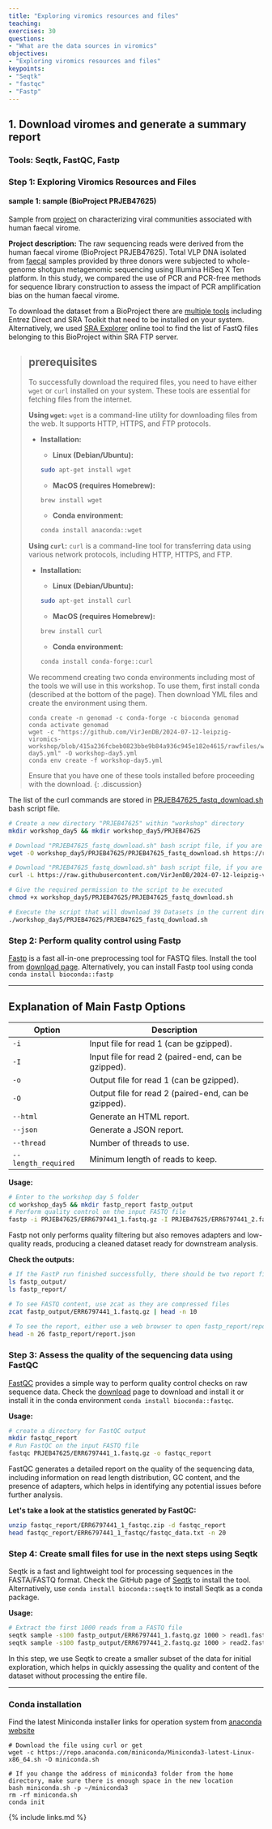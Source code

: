 ```yaml
---
title: "Exploring viromics resources and files"
teaching: 
exercises: 30
questions:
- "What are the data sources in viromics"
objectives:
- "Exploring viromics resources and files"
keypoints:
- "Seqtk"
- "fastqc"
- "Fastp"
---
```


## 1. Download viromes and generate a summary report
### Tools: Seqtk, FastQC, Fastp

### Step 1: Exploring Viromics Resources and Files

#### sample 1:  sample (BioProject PRJEB47625)
Sample from [project](https://www.ebi.ac.uk/ena/browser/view/PRJEB47625) on characterizing viral communities associated with human faecal virome.

**Project description:**
The raw sequencing reads were derived from the human faecal virome (BioProject PRJEB47625). Total VLP DNA isolated from [faecal](https://www.ncbi.nlm.nih.gov/bioproject/?term=PRJEB47625) samples provided by three donors were subjected to whole-genome shotgun metagenomic sequencing using Illumina HiSeq X Ten platform. In this study, we compared the use of PCR and PCR-free methods for sequence library construction to assess the impact of PCR amplification bias on the human faecal virome.
 
To download the dataset from a BioProject there are [multiple tools](https://www.ncbi.nlm.nih.gov/home/tools/) including Entrez Direct and SRA Toolkit that need to be installed on your system. Alternatively, we used [SRA Explorer](https://sra-explorer.info/#) online tool to find the list of FastQ files belonging to this BioProject within SRA FTP server. 


> ## prerequisites
> To successfully download the required files, you need to have either `wget` or `curl` installed on your system. These tools are essential for fetching files from the internet.
>
> **Using `wget`:**
> `wget` is a command-line utility for downloading files from the web. It supports HTTP, HTTPS, and FTP protocols.
> - **Installation:**
>   - **Linux (Debian/Ubuntu):**
>   ```sh
>   sudo apt-get install wget
>   ```
>
>   - **MacOS (requires Homebrew):**
>   ```sh
>   brew install wget
>   ```
>
>   - **Conda environment:**
>   ```sh
>   conda install anaconda::wget
>   ```
>
> **Using `curl`:**
> `curl` is a command-line tool for transferring data using various network protocols, including HTTP, HTTPS, and FTP.
> - **Installation:**
>   - **Linux (Debian/Ubuntu):**
>   ```sh
>   sudo apt-get install curl
>   ```
>
>   - **MacOS (requires Homebrew):**
>   ```sh
>   brew install curl
>   ```
>
>   - **Conda environment:**
>   ```sh
>   conda install conda-forge::curl
>   ```
>
> We recommend creating two conda environments including most of the tools we will use in this workshop.
> To use them, first install conda (described at the bottom of the page). Then download YML files and create the environment using them.
>
> ```
> conda create -n genomad -c conda-forge -c bioconda genomad
> conda activate genomad
> wget -c "https://github.com/VirJenDB/2024-07-12-leipzig-viromics-workshop/blob/415a236fcbeb0823bbe9b84a936c945e182e4615/rawfiles/workshop-day5.yml" -O workshop-day5.yml
> conda env create -f workshop-day5.yml
> ```
> 
> Ensure that you have one of these tools installed before proceeding with the download.
{: .discussion}

The list of the curl commands are stored in [PRJEB47625_fastq_download.sh](https://raw.githubusercontent.com/VirJenDB/2024-07-12-leipzig-viromics-workshop/6db885443ca210ba51c07345717a0bed9abf707a/rawfiles/dataset/PRJEB47625_fastq_download.sh) bash script file. 


```bash
# Create a new directory "PRJEB47625" within "workshop" directory
mkdir workshop_day5 && mkdir workshop_day5/PRJEB47625

# Download "PRJEB47625_fastq_download.sh" bash script file, if you are using wget  
wget -O workshop_day5/PRJEB47625/PRJEB47625_fastq_download.sh https://raw.githubusercontent.com/VirJenDB/2024-07-12-leipzig-viromics-workshop/1e984f29c4c7e4559493ae26453c6d9122763353/rawfiles/dataset/PRJEB47625_fastq_download_wget.sh

# Download "PRJEB47625_fastq_download.sh" bash script file, if you are using curl
curl -L https://raw.githubusercontent.com/VirJenDB/2024-07-12-leipzig-viromics-workshop/6db885443ca210ba51c07345717a0bed9abf707a/rawfiles/dataset/PRJEB47625_fastq_download.sh -o workshop_day5/PRJEB47625/PRJEB47625_fastq_download.sh

# Give the required permission to the script to be executed
chmod +x workshop_day5/PRJEB47625/PRJEB47625_fastq_download.sh

# Execute the script that will download 39 Datasets in the current directory 
./workshop_day5/PRJEB47625/PRJEB47625_fastq_download.sh
```

### Step 2: Perform quality control using Fastp
[Fastp](https://github.com/OpenGene/fastp?tab=readme-ov-file) is a fast all-in-one preprocessing tool for FASTQ files. Install the tool from [download page](https://github.com/OpenGene/fastp?tab=readme-ov-file#or-download-the-latest-prebuilt-binary-for-linux-users).
Alternatively, you can install Fastp tool using conda `conda install bioconda::fastp`

---
## Explanation of Main Fastp Options

| Option            | Description                                     |
|-------------------|-------------------------------------------------|
| `-i`              | Input file for read 1 (can be gzipped).         |
| `-I`              | Input file for read 2 (paired-end, can be gzipped). |
| `-o`              | Output file for read 1 (can be gzipped).        |
| `-O`              | Output file for read 2 (paired-end, can be gzipped). |
| `--html`          | Generate an HTML report.                        |
| `--json`          | Generate a JSON report.                         |
| `--thread`        | Number of threads to use.                       |
| `--length_required` | Minimum length of reads to keep.             |

**Usage:**

```bash
# Enter to the workshop day 5 folder
cd workshop_day5 && mkdir fastp_report fastp_output
# Perform quality control on the input FASTQ file
fastp -i PRJEB47625/ERR6797441_1.fastq.gz -I PRJEB47625/ERR6797441_2.fastq.gz -o fastp_output/ERR6797441_1.fastq.gz -O fastp_output/ERR6797441_2.fastq.gz --html fastp_report/report.html --json fastp_report/report.json
```

Fastp not only performs quality filtering but also removes adapters and low-quality reads, producing a cleaned dataset ready for downstream analysis.

**Check the outputs:**

```bash
# If the FastP run finished successfully, there should be two report files in the fastp_report folder and two FASTQ files within the "fastp_output" folder. FASTQ files will be used in the next step.
ls fastp_output/
ls fastp_report/ 

# To see FASTQ content, use zcat as they are compressed files
zcat fastp_output/ERR6797441_1.fastq.gz | head -n 10
 
# To see the report, either use a web browser to open fastp_report/report.html or use the head to read the first 26 lines of json file
head -n 26 fastp_report/report.json
```

### Step 3: Assess the quality of the sequencing data using FastQC
[FastQC](https://github.com/s-andrews/FastQC) provides a simple way to perform quality control checks on raw sequence data. Check the [download](https://www.bioinformatics.babraham.ac.uk/projects/download.html#fastqc) page to download and install it or install it in the conda environment `conda install bioconda::fastqc`.

**Usage:**

```bash
# create a directory for FastQC output
mkdir fastqc_report 
# Run FastQC on the input FASTQ file
fastqc PRJEB47625/ERR6797441_1.fastq.gz -o fastqc_report
```

FastQC generates a detailed report on the quality of the sequencing data, including information on read length distribution, GC content, and the presence of adapters, which helps in identifying any potential issues before further analysis.

**Let's take a look at the statistics generated by FastQC:**

```bash
unzip fastqc_report/ERR6797441_1_fastqc.zip -d fastqc_report
head fastqc_report/ERR6797441_1_fastqc/fastqc_data.txt -n 20
```

### Step 4: Create small files for use in the next steps using Seqtk
Seqtk is a fast and lightweight tool for processing sequences in the FASTA/FASTQ format. Check the GitHub page of [Seqtk](https://github.com/lh3/seqtk) to install the tool. Alternatively, use `conda install bioconda::seqtk` to install Seqtk as a conda package.

**Usage:**

```bash
# Extract the first 1000 reads from a FASTQ file
seqtk sample -s100 fastp_output/ERR6797441_1.fastq.gz 1000 > read1.fastq
seqtk sample -s100 fastp_output/ERR6797441_2.fastq.gz 1000 > read2.fastq
```

In this step, we use Seqtk to create a smaller subset of the data for initial exploration, which helps in quickly assessing the quality and content of the dataset without processing the entire file.

---

### Conda installation
Find the latest Miniconda installer links for operation system from [anaconda website](https://docs.anaconda.com/miniconda/)
```
# Download the file using curl or get
wget -c https://repo.anaconda.com/miniconda/Miniconda3-latest-Linux-x86_64.sh -O miniconda.sh

# If you change the address of miniconda3 folder from the home directory, make sure there is enough space in the new location
bash miniconda.sh -p ~/miniconda3
rm -rf miniconda.sh
conda init
```

{% include links.md %}
